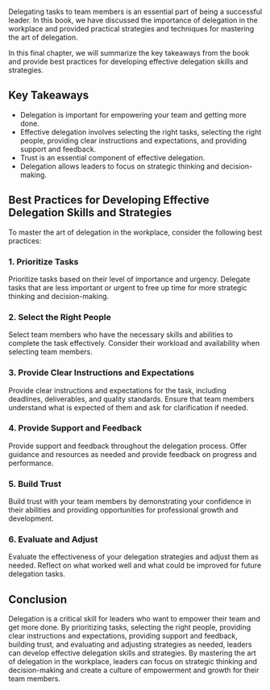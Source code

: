 
Delegating tasks to team members is an essential part of being a successful leader. In this book, we have discussed the importance of delegation in the workplace and provided practical strategies and techniques for mastering the art of delegation.

In this final chapter, we will summarize the key takeaways from the book and provide best practices for developing effective delegation skills and strategies.

Key Takeaways
-------------

* Delegation is important for empowering your team and getting more done.
* Effective delegation involves selecting the right tasks, selecting the right people, providing clear instructions and expectations, and providing support and feedback.
* Trust is an essential component of effective delegation.
* Delegation allows leaders to focus on strategic thinking and decision-making.

Best Practices for Developing Effective Delegation Skills and Strategies
------------------------------------------------------------------------

To master the art of delegation in the workplace, consider the following best practices:

### 1. Prioritize Tasks

Prioritize tasks based on their level of importance and urgency. Delegate tasks that are less important or urgent to free up time for more strategic thinking and decision-making.

### 2. Select the Right People

Select team members who have the necessary skills and abilities to complete the task effectively. Consider their workload and availability when selecting team members.

### 3. Provide Clear Instructions and Expectations

Provide clear instructions and expectations for the task, including deadlines, deliverables, and quality standards. Ensure that team members understand what is expected of them and ask for clarification if needed.

### 4. Provide Support and Feedback

Provide support and feedback throughout the delegation process. Offer guidance and resources as needed and provide feedback on progress and performance.

### 5. Build Trust

Build trust with your team members by demonstrating your confidence in their abilities and providing opportunities for professional growth and development.

### 6. Evaluate and Adjust

Evaluate the effectiveness of your delegation strategies and adjust them as needed. Reflect on what worked well and what could be improved for future delegation tasks.

Conclusion
----------

Delegation is a critical skill for leaders who want to empower their team and get more done. By prioritizing tasks, selecting the right people, providing clear instructions and expectations, providing support and feedback, building trust, and evaluating and adjusting strategies as needed, leaders can develop effective delegation skills and strategies. By mastering the art of delegation in the workplace, leaders can focus on strategic thinking and decision-making and create a culture of empowerment and growth for their team members.
